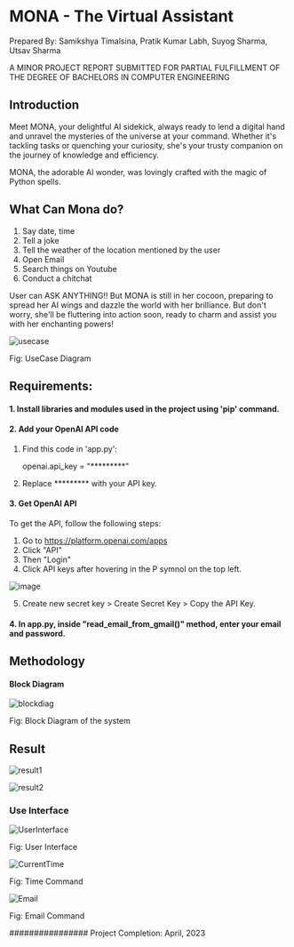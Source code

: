 # MONA - The Virtual Assistant

Prepared By: Samikshya Timalsina, Pratik Kumar Labh, Suyog Sharma, Utsav Sharma

A MINOR PROJECT REPORT SUBMITTED FOR PARTIAL FULFILLMENT OF THE DEGREE OF BACHELORS IN COMPUTER ENGINEERING


## Introduction
Meet MONA, your delightful AI sidekick, always ready to lend a digital hand and unravel the mysteries of the universe at your command. Whether it's tackling tasks or quenching your curiosity, she's your trusty companion on the journey of knowledge and efficiency.

MONA, the adorable AI wonder, was lovingly crafted with the magic of Python spells.

## What Can Mona do?
1. Say date, time
2. Tell a joke
3. Tell the weather of the location mentioned by the user 
4. Open Email
5. Search things on Youtube
6. Conduct a chitchat


User can ASK ANYTHING!!
But MONA is still in her cocoon, preparing to spread her AI wings and dazzle the world with her brilliance. But don't worry, she'll be fluttering into action soon, ready to charm and assist you with her enchanting powers!




![usecase](https://github.com/Samiikshyaa/Mona-The-Virtual-Assistant/assets/98102213/bff5ad38-a133-4d40-afe8-df57dc575765)


Fig: UseCase Diagram 



## Requirements:

#### 1. Install libraries and modules used in the project using 'pip' command.
#### 2. Add your OpenAI API code



1. Find this code in 'app.py':  


      openai.api_key = "*********"


2. Replace ********* with your API key. 

#### 3. Get OpenAI API 
To get the API, follow the following steps:
1. Go to   https://platform.openai.com/apps
2. Click "API"
3. Then "Login"
4. Click API keys after hovering in the P symnol on the top left.

  ![image](https://github.com/Samiikshyaa/Mona-The-Virtual-Assistant/assets/98102213/28bc728e-26f8-430a-9aad-3c62c1fa9f7f)

5. Create new secret key > Create Secret Key > Copy the API Key.



#### 4. In app.py, inside "read_email_from_gmail()" method, enter your email and password.



## Methodology

#### Block Diagram

![blockdiag](https://github.com/Samiikshyaa/Mona-The-Virtual-Assistant/assets/98102213/3cecc811-f610-49b6-aaa0-bbaebecb3d34)


Fig: Block Diagram of the system



## Result

![result1](https://github.com/Samiikshyaa/Mona-The-Virtual-Assistant/assets/98102213/c852fd3f-f31f-4ebd-92c5-28daff198d1f)

![result2](https://github.com/Samiikshyaa/Mona-The-Virtual-Assistant/assets/98102213/58738a79-a84f-4a27-8dea-472ae0f339dd)



### Use Interface

![UserInterface](https://github.com/Samiikshyaa/Mona-The-Virtual-Assistant/assets/98102213/579c6d8a-71f6-4c1e-bce7-bb8bc23ddb28)


Fig: User Interface


![CurrentTime](https://github.com/Samiikshyaa/Mona-The-Virtual-Assistant/assets/98102213/f74f6921-04c1-41ef-9496-dd78adb0d03b)



Fig: Time Command



![Email](https://github.com/Samiikshyaa/Mona-The-Virtual-Assistant/assets/98102213/39b1141f-9887-4f15-9227-2a4e57771a3f)


Fig: Email Command












################ Project Completion: April, 2023

